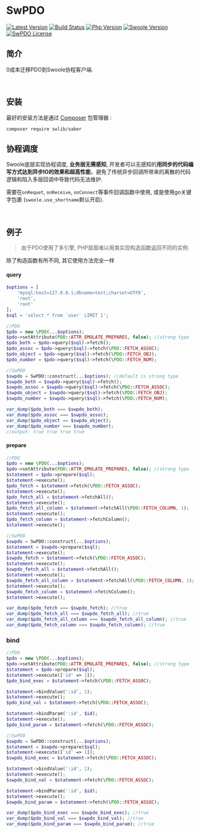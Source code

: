 # SwPDO

[![Latest Version](https://img.shields.io/github/release/swlib/swpdo.svg?style=flat-square)](https://github.com/swlib/swpdo/releases)
[![Build Status](https://travis-ci.org/swlib/swpdo.svg?branch=master)](https://github.com/swlib/swpdo/releases)
[![Php Version](https://img.shields.io/badge/php-%3E=7.1-brightgreen.svg?maxAge=2592000)](https://secure.php.net/)
[![Swoole Version](https://img.shields.io/badge/swoole-%3E=2.1.2-brightgreen.svg?maxAge=2592000)](https://github.com/swoole/swoole-src)
[![SwPDO License](https://img.shields.io/hexpm/l/plug.svg?maxAge=2592000)](https://github.com/swlib/swpdo/blob/master/LICENSE)

## 简介

0成本迁移PDO到Swoole协程客户端.

<br>

## 安装

最好的安装方法是通过 [Composer](http://getcomposer.org/) 包管理器 :

```shell
composer require swlib/saber
```

## 协程调度

Swoole底层实现协程调度, **业务层无需感知**, 开发者可以无感知的**用同步的代码编写方式达到异步IO的效果和超高性能**，避免了传统异步回调所带来的离散的代码逻辑和陷入多层回调中导致代码无法维护.

需要在`onRequet`, `onReceive`, `onConnect`等事件回调函数中使用, 或是使用go关键字包裹 (`swoole.use_shortname`默认开启).

<br>

## 例子

> 由于PDO使用了多引擎, PHP层面难以用类实现构造函数返回不同的实例.

除了构造函数有所不同, 其它使用方法完全一样

#### query

```php
$options = [
    'mysql:host=127.0.0.1;dbname=test;charset=UTF8',
    'root',
    'root'
];
$sql = 'select * from `user` LIMIT 1';

//PDO
$pdo = new \PDO(...$options);
$pdo->setAttribute(PDO::ATTR_EMULATE_PREPARES, false); //strong type
$pdo_both = $pdo->query($sql)->fetch();
$pdo_assoc = $pdo->query($sql)->fetch(\PDO::FETCH_ASSOC);
$pdo_object = $pdo->query($sql)->fetch(\PDO::FETCH_OBJ);
$pdo_number = $pdo->query($sql)->fetch(\PDO::FETCH_NUM);

//SwPDO
$swpdo = SwPDO::construct(...$options); //default is strong type
$swpdo_both = $swpdo->query($sql)->fetch();
$swpdo_assoc = $swpdo->query($sql)->fetch(\PDO::FETCH_ASSOC);
$swpdo_object = $swpdo->query($sql)->fetch(\PDO::FETCH_OBJ);
$swpdo_number = $swpdo->query($sql)->fetch(\PDO::FETCH_NUM);

var_dump($pdo_both === $swpdo_both);
var_dump($pdo_assoc === $swpdo_assoc);
var_dump($pdo_object == $swpdo_object);
var_dump($pdo_number === $swpdo_number);
//output: true true true true
```

#### prepare

```php
//PDO
$pdo = new \PDO(...$options);
$pdo->setAttribute(PDO::ATTR_EMULATE_PREPARES, false); //strong type
$statement = $pdo->prepare($sql);
$statement->execute();
$pdo_fetch = $statement->fetch(\PDO::FETCH_ASSOC);
$statement->execute();
$pdo_fetch_all = $statement->fetchAll();
$statement->execute();
$pdo_fetch_all_column = $statement->fetchAll(\PDO::FETCH_COLUMN, 1);
$statement->execute();
$pdo_fetch_column = $statement->fetchColumn();
$statement->execute();

//SwPDO
$swpdo = SwPDO::construct(...$options);
$statement = $swpdo->prepare($sql);
$statement->execute();
$swpdo_fetch = $statement->fetch(\PDO::FETCH_ASSOC);
$statement->execute();
$swpdo_fetch_all = $statement->fetchAll();
$statement->execute();
$swpdo_fetch_all_column = $statement->fetchAll(\PDO::FETCH_COLUMN, 1);
$statement->execute();
$swpdo_fetch_column = $statement->fetchColumn();
$statement->execute();

var_dump($pdo_fetch === $swpdo_fetch); //true
var_dump($pdo_fetch_all === $swpdo_fetch_all); //true
var_dump($pdo_fetch_all_column === $swpdo_fetch_all_column); //true
var_dump($pdo_fetch_column === $swpdo_fetch_column); //true
```

### bind

```php
//PDO
$pdo = new \PDO(...$options);
$pdo->setAttribute(PDO::ATTR_EMULATE_PREPARES, false); //strong type
$statement = $pdo->prepare($sql);
$statement->execute(['id' => 1]);
$pdo_bind_exec = $statement->fetch(\PDO::FETCH_ASSOC);

$statement->bindValue(':id', 1);
$statement->execute();
$pdo_bind_val = $statement->fetch(\PDO::FETCH_ASSOC);

$statement->bindParam(':id', $id);
$statement->execute();
$pdo_bind_param = $statement->fetch(\PDO::FETCH_ASSOC);

//SwPDO
$swpdo = SwPDO::construct(...$options);
$statement = $swpdo->prepare($sql);
$statement->execute(['id' => 1]);
$swpdo_bind_exec = $statement->fetch(\PDO::FETCH_ASSOC);

$statement->bindValue(':id', 1);
$statement->execute();
$swpdo_bind_val = $statement->fetch(\PDO::FETCH_ASSOC);

$statement->bindParam(':id', $id);
$statement->execute();
$swpdo_bind_param = $statement->fetch(\PDO::FETCH_ASSOC);

var_dump($pdo_bind_exec === $swpdo_bind_exec); //true
var_dump($pdo_bind_val === $swpdo_bind_val); //true
var_dump($pdo_bind_param === $swpdo_bind_param); //true
```

